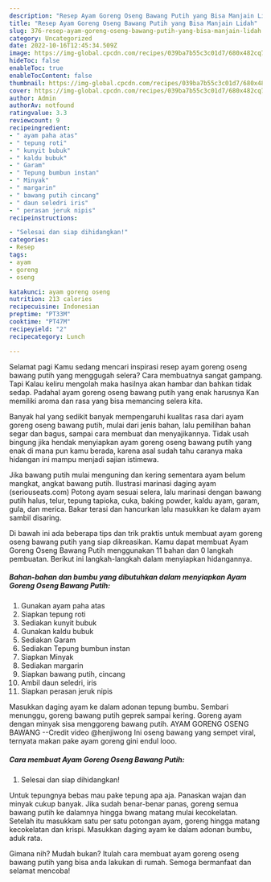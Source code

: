```yaml
---
description: "Resep Ayam Goreng Oseng Bawang Putih yang Bisa Manjain Lidah"
title: "Resep Ayam Goreng Oseng Bawang Putih yang Bisa Manjain Lidah"
slug: 376-resep-ayam-goreng-oseng-bawang-putih-yang-bisa-manjain-lidah
category: Uncategorized
date: 2022-10-16T12:45:34.509Z
image: https://img-global.cpcdn.com/recipes/039ba7b55c3c01d7/680x482cq70/ayam-goreng-oseng-bawang-putih-foto-resep-utama.jpg
hideToc: false
enableToc: true
enableTocContent: false
thumbnail: https://img-global.cpcdn.com/recipes/039ba7b55c3c01d7/680x482cq70/ayam-goreng-oseng-bawang-putih-foto-resep-utama.jpg
cover: https://img-global.cpcdn.com/recipes/039ba7b55c3c01d7/680x482cq70/ayam-goreng-oseng-bawang-putih-foto-resep-utama.jpg
author: Admin
authorAv: notfound
ratingvalue: 3.3
reviewcount: 9
recipeingredient:
- " ayam paha atas"
- " tepung roti"
- " kunyit bubuk"
- " kaldu bubuk"
- " Garam"
- " Tepung bumbun instan"
- " Minyak"
- " margarin"
- " bawang putih cincang"
- " daun seledri iris"
- " perasan jeruk nipis"
recipeinstructions:

- "Selesai dan siap dihidangkan!"
categories:
- Resep
tags:
- ayam
- goreng
- oseng

katakunci: ayam goreng oseng 
nutrition: 213 calories
recipecuisine: Indonesian
preptime: "PT33M"
cooktime: "PT47M"
recipeyield: "2"
recipecategory: Lunch

---
```



Selamat pagi Kamu sedang mencari inspirasi resep ayam goreng oseng bawang putih yang menggugah selera? Cara membuatnya sangat gampang. Tapi Kalau keliru mengolah maka hasilnya akan hambar dan bahkan tidak sedap. Padahal ayam goreng oseng bawang putih yang enak harusnya Kan memiliki aroma dan rasa yang bisa memancing selera kita.


Banyak hal yang sedikit banyak mempengaruhi kualitas rasa dari ayam goreng oseng bawang putih, mulai dari jenis bahan, lalu pemilihan bahan segar dan bagus, sampai cara membuat dan menyajikannya. Tidak usah bingung jika hendak menyiapkan ayam goreng oseng bawang putih yang enak di mana pun kamu berada, karena asal sudah tahu caranya maka hidangan ini mampu menjadi sajian istimewa.

Jika bawang putih mulai menguning dan kering sementara ayam belum mangkat, angkat bawang putih. Ilustrasi marinasi daging ayam (seriouseats.com) Potong ayam sesuai selera, lalu marinasi dengan bawang putih halus, telur, tepung tapioka, cuka, baking powder, kaldu ayam, garam, gula, dan merica. Bakar terasi dan hancurkan lalu masukkan ke dalam ayam sambil disaring.


Di bawah ini ada beberapa tips dan trik praktis untuk membuat ayam goreng oseng bawang putih yang siap dikreasikan. Kamu dapat membuat Ayam Goreng Oseng Bawang Putih menggunakan 11 bahan dan 0 langkah pembuatan. Berikut ini langkah-langkah dalam menyiapkan hidangannya.

<!--inarticleads1-->

##### Bahan-bahan dan bumbu yang dibutuhkan dalam menyiapkan Ayam Goreng Oseng Bawang Putih:

1. Gunakan  ayam paha atas
1. Siapkan  tepung roti
1. Sediakan  kunyit bubuk
1. Gunakan  kaldu bubuk
1. Sediakan  Garam
1. Sediakan  Tepung bumbun instan
1. Siapkan  Minyak
1. Sediakan  margarin
1. Siapkan  bawang putih, cincang
1. Ambil  daun seledri, iris
1. Siapkan  perasan jeruk nipis


Masukkan daging ayam ke dalam adonan tepung bumbu. Sembari menunggu, goreng bawang putih geprek sampai kering. Goreng ayam dengan minyak sisa menggoreng bawang putih. AYAM GORENG OSENG BAWANG --Credit video @henjiwong Ini oseng bawang yang sempet viral, ternyata makan pake ayam goreng gini endul looo. 

<!--inarticleads2-->

##### Cara membuat Ayam Goreng Oseng Bawang Putih:


1. Selesai dan siap dihidangkan!

Untuk tepungnya bebas mau pake tepung apa aja. Panaskan wajan dan minyak cukup banyak. Jika sudah benar-benar panas, goreng semua bawang putih ke dalamnya hingga bwang matang mulai kecokelatan. Setelah itu masukkam satu per satu potongan ayam, goreng hingga matang kecokelatan dan krispi. Masukkan daging ayam ke dalam adonan bumbu, aduk rata. 

Gimana nih? Mudah bukan? Itulah cara membuat ayam goreng oseng bawang putih yang bisa anda lakukan di rumah. Semoga bermanfaat dan selamat mencoba!

